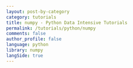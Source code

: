 ```yaml
---
layout: post-by-category
category: tutorials
title: numpy - Python Data Intensive Tutorials
permalink: /tutorials/python/numpy
comments: false
author_profile: false
language: python
library: numpy
langSide: true
---
```


